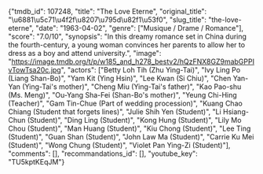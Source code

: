 {"tmdb_id": 107248, "title": "The Love Eterne", "original_title": "\u6881\u5c71\u4f2f\u8207\u795d\u82f1\u53f0", "slug_title": "the-love-eterne", "date": "1963-04-02", "genre": ["Musique / Drame / Romance"], "score": "7.0/10", "synopsis": "In this dreamy romance set in China during the fourth-century, a young woman convinces her parents to allow her to dress as a boy and attend university.", "image": "https://image.tmdb.org/t/p/w185_and_h278_bestv2/hQzFNX8GZ9mabGPPIvTowTsa20c.jpg", "actors": ["Betty Loh Tih (Zhu Ying-Tai)", "Ivy Ling Po (Liang Shan-Bo)", "Yam Kit (Ying Hsin)", "Lee Kwan (Si Chiu)", "Chen Yan-Yan (Ying-Tai's mother)", "Cheng Miu (Ying-Tai's father)", "Kao Pao-shu (Ms. Meng)", "Ou-Yang Sha-Fei (Shan-Bo's mother)", "Yeung Chi-Hing (Teacher)", "Gam Tin-Chue (Part of wedding procession)", "Kuang Chao Chiang (Student that forgets lines)", "Julie Shih Yen (Student)", "Li Hsiang-Chun (Student)", "Ding Ling (Student)", "Kong Hung (Student)", "Lily Mo Chou (Student)", "Man Huang (Student)", "Kiu Chong (Student)", "Lee Ting (Student)", "Guan Shan (Student)", "John Law Ma (Student)", "Carrie Ku Mei (Student)", "Wong Chung (Student)", "Violet Pan Ying-Zi (Student)"], "comments": [], "recommandations_id": [], "youtube_key": "TU5kptKEqJM"}